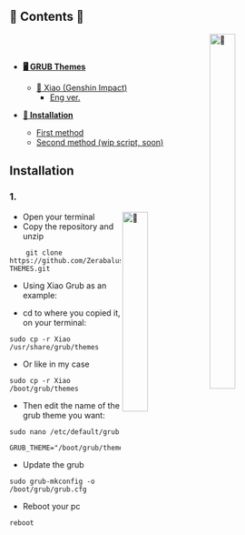 ## 🍃 Contents 🍃

<a><img src="https://i.pinimg.com/originals/31/26/51/3126516d77b2f81eb31c088f605b2378.gif" width="30%" height="40%" title="🙂" align="right"></a>
<br/><br/>

- <b>[🖥️ GRUB Themes](#grub-themes)</b>

  - [💚 Xiao (Genshin Impact)](#grub-themes)
    - [Eng ver.](#art-preview-theme-)

- <b>[🔧 Installation](#installation)</b>
  - [First method](#1-installation)
  - [Second method (wip script, soon)](#2-installation)



## Installation
### <b>1.</b>
<a><img src="https://i.pinimg.com/originals/45/3d/87/453d874a5cb24f5321162400c0eb5262.gif" width="30%" height="30%" title="🙂" align="right"></a>
- Open your terminal
- Copy the repository and unzip

```
    git clone https://github.com/Zerabalus/GRUB-THEMES.git
```


- Using Xiao Grub as an example:

- cd to where you copied it, on your terminal:
```
sudo cp -r Xiao /usr/share/grub/themes
```

- Or like in my case
```
sudo cp -r Xiao /boot/grub/themes
```

- Then edit the name of the grub theme you want:
```
sudo nano /etc/default/grub
```
```
GRUB_THEME="/boot/grub/themes/Xiao/theme.txt"
```
- Update the grub
```
sudo grub-mkconfig -o /boot/grub/grub.cfg
```

- Reboot your pc
```
reboot
```
